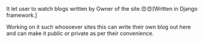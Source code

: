  It let user to watch blogs written by Owner of the site.😍😍[Written in Django framework.]

Working on it such whosoever sites this can write their own blog out here and can make it public or private as per their convenience.
